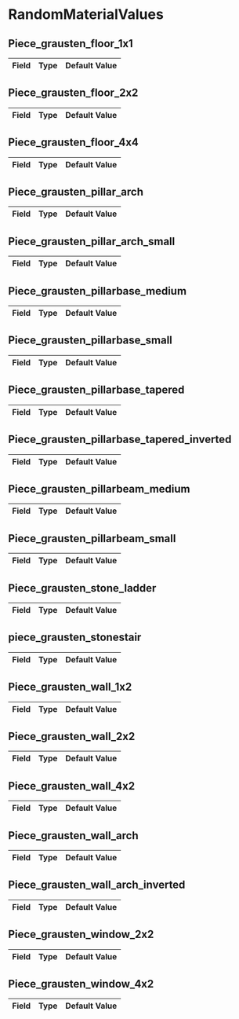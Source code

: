 # RandomMaterialValues

## Piece_grausten_floor_1x1

|Field|Type|Default Value|
|-----|----|-------------|

## Piece_grausten_floor_2x2

|Field|Type|Default Value|
|-----|----|-------------|

## Piece_grausten_floor_4x4

|Field|Type|Default Value|
|-----|----|-------------|

## Piece_grausten_pillar_arch

|Field|Type|Default Value|
|-----|----|-------------|

## Piece_grausten_pillar_arch_small

|Field|Type|Default Value|
|-----|----|-------------|

## Piece_grausten_pillarbase_medium

|Field|Type|Default Value|
|-----|----|-------------|

## Piece_grausten_pillarbase_small

|Field|Type|Default Value|
|-----|----|-------------|

## Piece_grausten_pillarbase_tapered

|Field|Type|Default Value|
|-----|----|-------------|

## Piece_grausten_pillarbase_tapered_inverted

|Field|Type|Default Value|
|-----|----|-------------|

## Piece_grausten_pillarbeam_medium

|Field|Type|Default Value|
|-----|----|-------------|

## Piece_grausten_pillarbeam_small

|Field|Type|Default Value|
|-----|----|-------------|

## Piece_grausten_stone_ladder

|Field|Type|Default Value|
|-----|----|-------------|

## piece_grausten_stonestair

|Field|Type|Default Value|
|-----|----|-------------|

## Piece_grausten_wall_1x2

|Field|Type|Default Value|
|-----|----|-------------|

## Piece_grausten_wall_2x2

|Field|Type|Default Value|
|-----|----|-------------|

## Piece_grausten_wall_4x2

|Field|Type|Default Value|
|-----|----|-------------|

## Piece_grausten_wall_arch

|Field|Type|Default Value|
|-----|----|-------------|

## Piece_grausten_wall_arch_inverted

|Field|Type|Default Value|
|-----|----|-------------|

## Piece_grausten_window_2x2

|Field|Type|Default Value|
|-----|----|-------------|

## Piece_grausten_window_4x2

|Field|Type|Default Value|
|-----|----|-------------|

